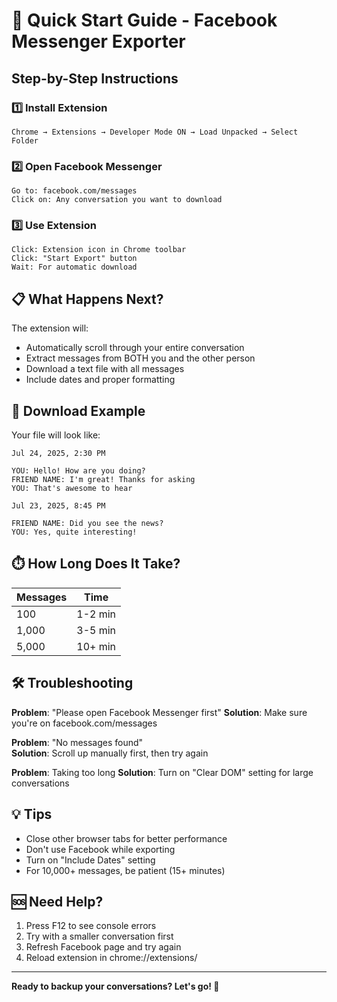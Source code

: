 # 🚀 Quick Start Guide - Facebook Messenger Exporter

## Step-by-Step Instructions

### 1️⃣ Install Extension
```
Chrome → Extensions → Developer Mode ON → Load Unpacked → Select Folder
```

### 2️⃣ Open Facebook Messenger
```
Go to: facebook.com/messages
Click on: Any conversation you want to download
```

### 3️⃣ Use Extension
```
Click: Extension icon in Chrome toolbar
Click: "Start Export" button
Wait: For automatic download
```

## 📋 What Happens Next?

The extension will:
- Automatically scroll through your entire conversation
- Extract messages from BOTH you and the other person  
- Download a text file with all messages
- Include dates and proper formatting

## 📁 Download Example

Your file will look like:
```
Jul 24, 2025, 2:30 PM

YOU: Hello! How are you doing?
FRIEND NAME: I'm great! Thanks for asking
YOU: That's awesome to hear

Jul 23, 2025, 8:45 PM

FRIEND NAME: Did you see the news?
YOU: Yes, quite interesting!
```

## ⏱️ How Long Does It Take?

| Messages | Time |
|----------|------|
| 100 | 1-2 min |
| 1,000 | 3-5 min |
| 5,000 | 10+ min |

## 🛠️ Troubleshooting

**Problem**: "Please open Facebook Messenger first"
**Solution**: Make sure you're on facebook.com/messages

**Problem**: "No messages found"  
**Solution**: Scroll up manually first, then try again

**Problem**: Taking too long
**Solution**: Turn on "Clear DOM" setting for large conversations

## 💡 Tips

- Close other browser tabs for better performance
- Don't use Facebook while exporting
- Turn on "Include Dates" setting
- For 10,000+ messages, be patient (15+ minutes)

## 🆘 Need Help?

1. Press F12 to see console errors
2. Try with a smaller conversation first
3. Refresh Facebook page and try again
4. Reload extension in chrome://extensions/

---
**Ready to backup your conversations? Let's go! 🎉**
